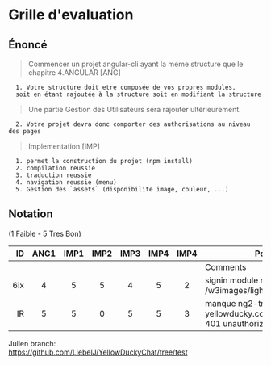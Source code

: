 # Grille d'evaluation


## Énoncé

> Commencer un projet angular-cli ayant la meme structure que le chapitre 4.ANGULAR  [ANG]

```
  1. Votre structure doit etre composée de vos propres modules, 
  soit en étant rajoutée à la structure soit en modifiant la structure
```

> Une partie Gestion des Utilisateurs sera rajouter ultérieurement.

```
  2. Votre projet devra donc comporter des authorisations au niveau des pages
```

> Implementation  [IMP]

```
  1. permet la construction du projet (npm install)  
  2. compilation reussie  
  3. traduction reussie
  4. navigation reussie (menu)
  5. Gestion des `assets` (disponibilite image, couleur, ...)
```


## Notation 

(1 Faible - 5 Tres Bon)

| ID  |ANG1|IMP1|IMP2|IMP3|IMP4|IMP4| Points (6*5)                                                                                |
|----:|:--:|:--:|:--:|:--:|:--:|:--:|---------------------------------------------------------------------------------------------|  
|     |    |    |    |    |    |    | Comments                                                                                    |
| 6ix |  4 | 5  | 5  | 4  |  5 |  2 | signin module non connecte,  manque /w3images/lights.jpg                                    |  
| IR  |  5 | 5  | 0  | 5  |  5 |  3 | manque ng2-translate, manque c.img, yellowducky.co/YellowDuckySmall.png 401 unauthorized    |  

Julien branch:   
https://github.com/LiebelJ/YellowDuckyChat/tree/test
